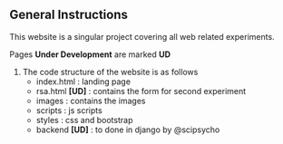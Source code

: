 ## General Instructions

This website is a singular project covering all web related experiments.  

Pages **Under Development** are marked **UD**

1. The code structure of the website is as follows
    - index.html : landing page
    - rsa.html **[UD]**  : contains the form for second experiment
    - images     : contains the images
    - scripts    : js scripts
    - styles     : css and bootstrap
    - backend **[UD]**    : to done in django by @scipsycho
